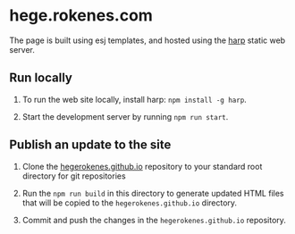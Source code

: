 # hege.rokenes.com

The page is built using esj templates, and hosted using the [harp](http://next.harpjs.com/) static web server.

## Run locally

1. To run the web site locally, install harp: `npm install -g harp`.

2. Start the development server by running `npm run start`.

## Publish an update to the site

1. Clone the [hegerokenes.github.io](https://github.com/hegerokenes/hegerokenes.github.io) repository to your standard root directory for git repositories

2. Run the `npm run build` in this directory to generate updated HTML files that will be copied to the `hegerokenes.github.io` directory.

3. Commit and push the changes in the `hegerokenes.github.io` repository.